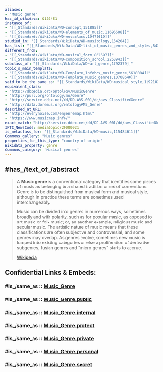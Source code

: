 ```yaml
---
aliases:
- "Music genre"
has_id_wikidata: Q188451
instance_of:
- '[[_Standards/WikiData/WD~concept,151885]]'
- "[[_Standards/WikiData/WD~elements_of_music,11696608]]"
- '[[_Standards/WikiData/WD~metaclass,19478619]]'
studied_in: '[[_Standards/WikiData/WD~musicology,164204]]'
has_list: "[[_Standards/WikiData/WD~list_of_music_genres_and_styles,843744]]"
different_from:
- "[[_Standards/WikiData/WD~musical_form,862597]]"
- "[[_Standards/WikiData/WD~composition_school,2250943]]"
subclass_of: "[[_Standards/WikiData/WD~art_genre,1792379]]"
topic_s_main_template:
- "[[_Standards/WikiData/WD~Template_Infobox_music_genre,5618084]]"
- "[[_Standards/WikiData/WD~Template_Music_genres,10708640]]"
said_to_be_the_same_as: "[[_Standards/WikiData/WD~musical_style,11921029]]"
equivalent_class:
- "http://dbpedia.org/ontology/MusicGenre"
- "http://purl.org/ontology/mo/Genre"
- "http://service.ddex.net/dd/DD-AVS-001/dd/avs_ClassifiedGenre"
- "http://data.doremus.org/ontology#M5_Genre"
described_at_URL:
- "http://everynoise.com/engenremap.html"
- "https://www.musicmap.info/"
exact_match: "http://service.ddex.net/dd/DD-AVS-001/dd/avs_ClassifiedGenre"
IPTC_NewsCode: mediatopic/20000021
is_metaclass_for: '[[_Standards/WikiData/WD~music,115484611]]'
Commons_gallery: "Music genres"
properties_for_this_type: "country of origin"
Wikidata_property: genre
Commons_category: "Musical genres"
---
```


## #has_/text_of_/abstract 

> A **Music genre** is a conventional category that identifies some pieces of music as belonging to a shared tradition or set of conventions. Genre is to be distinguished from musical form and musical style, although in practice these terms are sometimes used interchangeably.
>
> Music can be divided into genres in numerous ways, sometimes broadly and with polarity, such as for popular music, as opposed to art music or folk music; or, as another example, religious music and secular music. The artistic nature of music means that these classifications are often subjective and controversial, and some genres may overlap. As genres evolve, sometimes new music is lumped into existing categories or else a proliferation of derivative subgenres, fusion genres and "micro genres" starts to accrue.
>
> [Wikipedia](https://en.wikipedia.org/wiki/Music%20genre) 


## Confidential Links & Embeds: 

### #is_/same_as :: [Music_Genre](/_Standards/bio/Society/Communication/Music/Music_Genre.md) 

### #is_/same_as :: [Music_Genre.public](/_public/bio/Society/Communication/Music/Music_Genre.public.md) 

### #is_/same_as :: [Music_Genre.internal](/_internal/bio/Society/Communication/Music/Music_Genre.internal.md) 

### #is_/same_as :: [Music_Genre.protect](/_protect/bio/Society/Communication/Music/Music_Genre.protect.md) 

### #is_/same_as :: [Music_Genre.private](/_private/bio/Society/Communication/Music/Music_Genre.private.md) 

### #is_/same_as :: [Music_Genre.personal](/_personal/bio/Society/Communication/Music/Music_Genre.personal.md) 

### #is_/same_as :: [Music_Genre.secret](/_secret/bio/Society/Communication/Music/Music_Genre.secret.md)

